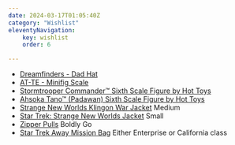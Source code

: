 ```yaml
---
date: 2024-03-17T01:05:40Z
category: "Wishlist"
eleventyNavigation:
    key: wishlist
    order: 6

---
```


* [Dreamfinders - Dad Hat](https://shopparkfriends.com/products/dreamfinders-dad-hat) 
* [AT-TE - Minifig Scale](https://www.brickvault.toys/products/at-te) 
* [Stormtrooper Commander™ Sixth Scale Figure by Hot Toys](https://www.sideshow.com/collectibles/star-wars-stormtrooper-commander-hot-toys-908291?utm_source=Google&utm_medium=OSP&utm_campaign=GoogleMerchant&utm_nooverride=1&gad_source=4) 
* [Ahsoka Tano™ (Padawan) Sixth Scale Figure by Hot Toys](https://www.sideshow.com/collectibles/star-wars-ahsoka-tano-padawan-hot-toys-913170) 
* [Strange New Worlds Klingon War Jacket](https://herowithinstore.com/collections/star-trek/products/klingon-war-jacket) Medium
* [Star Trek: Strange New Worlds Jacket](https://herowithinstore.com/collections/star-trek/products/strange-new-worlds-preorder-jacket) Small
* [Zipper Pulls](https://herowithinstore.com/collections/star-trek/products/zipper-pulls) Boldly Go
* [Star Trek Away Mission Bag](https://herowithinstore.com/collections/star-trek/products/star-trek-away-mission-bag) Either Enterprise or California class